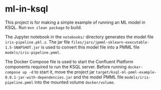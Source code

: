 # ml-in-ksql
This project is for making a simple example of running an ML model in KSQL. Run `mvn clean package` to
build.

The Jupyter notebook in the `notebooks/`
directory generates the model file `iris-pipeline.pkl.z`.  The jar file `files/jars/jpmml-sklearn-executable-1.5-SNAPSHOT.jar`
is used to convert this model file into a PMML file `models/iris-pipeline.pmml`. 

The Docker Compose file is used to start the Confluent Platform components required to run the KSQL server.
Before running `docker-compose up -d` to start it, move the project jar `target/ksql-ml-pmml-example-0.0.1-jar-with-dependencies.jar`
and the model PMML file `models/iris-pipeline.pmml` into the mounted volume `docker/volume`.
